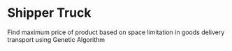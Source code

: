# Shipper Truck
Find maximum price of product based on space limitation in goods delivery transport using Genetic Algorithm
